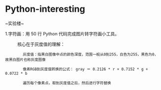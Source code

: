 # Python-interesting
~实验楼~

1.字符画：用 50 行 Python 代码完成图片转字符画小工具。
   
            核心在于灰度值的理解：

            灰度值：指黑白图像中点的颜色深度，范围一般从0到255，白色为255，黑色为0，故黑白图片也称灰度图像

            像素RGB到灰度值转换的公式： gray ＝ 0.2126 * r + 0.7152 * g + 0.0722 * b
             
            遍历每个像素点，取到灰度值之后，然后进行字符替换

